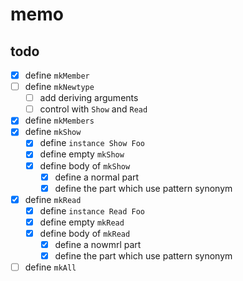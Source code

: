 memo
====

todo
----

* [x] define `mkMember`
* [ ] define `mkNewtype`
	+ [ ] add deriving arguments
	+ [ ] control with `Show` and `Read`
* [x] define `mkMembers`
* [x] define `mkShow`
	+ [x] define `instance Show Foo`
	+ [x] define empty `mkShow`
	+ [x] define body of `mkShow`
		- [x] define a normal part
		- [x] define the part which use pattern synonym
* [x] define `mkRead`
	+ [x] define `instance Read Foo`
	+ [x] define empty `mkRead`
	+ [x] define body of `mkRead`
		- [x] define a nowmrl part
		- [x] define the part which use pattern synonym
* [ ] define `mkAll`
